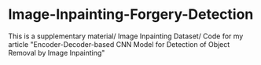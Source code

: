 # Image-Inpainting-Forgery-Detection
This is a supplementary material/ Image Inpainting Dataset/ Code for my article "Encoder-Decoder-based CNN Model for Detection of Object Removal by Image Inpainting"  
